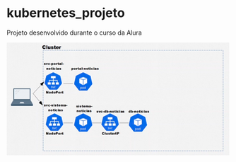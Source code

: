 # kubernetes_projeto
Projeto desenvolvido durante o curso da Alura

![](https://github.com/LeonGustavo/kubernetes_projeto/blob/master/projeto/desenho_projeto.PNG?raw=true)

